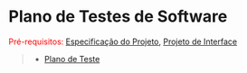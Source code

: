 # Plano de Testes de Software

<span style="color:red">Pré-requisitos: <a href="2-Especificação do Projeto.md"> Especificação do Projeto</a></span>, <a href="3-Projeto de Interface.md"> Projeto de Interface</a>

 
> - [Plano de Teste](https://drive.google.com/file/d/1Zm6i1tN1DMVYuIhX5eD9TlcplD1qjjDO/view?usp=sharing)
